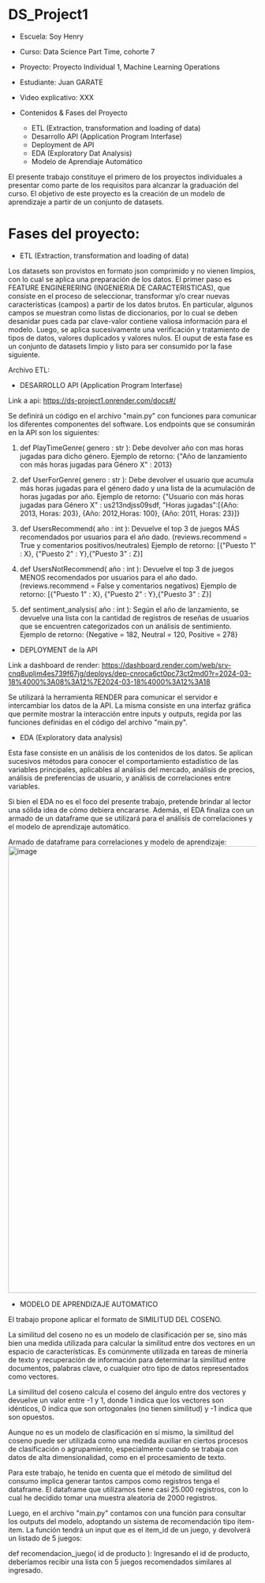 # DS_Project1

* Escuela: Soy Henry
* Curso: Data Science Part Time, cohorte 7
* Proyecto: Proyecto Individual 1, Machine Learning Operations
* Estudiante: Juan GARATE
* Video explicativo: XXX

* Contenidos & Fases del Proyecto
  * ETL (Extraction, transformation and loading of data)
  * Desarrollo API (Application Program Interfase)
  * Deployment de API
  * EDA (Exploratory Dat Analysis)
  * Modelo de Aprendiaje Automático   


El presente trabajo constituye el primero de los proyectos individuales a presentar como parte de los requisitos para alcanzar la graduación del curso. El objetivo de este proyecto es la creación de un modelo de aprendizaje a partir de un conjunto de datasets.  

# Fases del proyecto:

* ETL (Extraction, transformation and loading of data)

Los datasets son provistos en formato json comprimido y no vienen limpios, con lo cual se aplica una preparación de los datos. El primer paso es  FEATURE ENGINERERING (INGENIERIA DE CARACTERISTICAS), que consiste en el proceso de seleccionar, transformar y/o crear nuevas características (campos) a partir de los datos brutos. En particular, algunos campos se muestran como listas de diccionarios, por lo cual se deben desanidar pues cada par clave-valor contiene valiosa información para el modelo. 
Luego, se aplica sucesivamente una verificación y tratamiento de tipos de datos, valores duplicados y valores nulos. El ouput de esta fase es un conjunto de datasets limpio y listo para ser consumido por la fase siguiente.

Archivo ETL:

* DESARROLLO API (Application Program Interfase)

Link a api: https://ds-project1.onrender.com/docs#/

Se definirá un código en el archivo "main.py" con funciones para comunicar los diferentes componentes del software. Los endpoints que se consumirán en la API son los siguientes:

  1) def PlayTimeGenre( genero : str ): Debe devolver año con mas horas jugadas para dicho género.
  Ejemplo de retorno: {"Año de lanzamiento con más horas jugadas para Género X" : 2013}

  2) def UserForGenre( genero : str ): Debe devolver el usuario que acumula más horas jugadas para el género dado y una lista de la acumulación de horas jugadas por año.
  Ejemplo de retorno: {"Usuario con más horas jugadas para Género X" : us213ndjss09sdf, "Horas jugadas":[{Año: 2013, Horas: 203}, {Año: 2012,Horas: 100}, {Año: 2011, Horas: 23}]}
  
  3) def UsersRecommend( año : int ): Devuelve el top 3 de juegos MÁS recomendados por usuarios para el año dado. (reviews.recommend = True y comentarios positivos/neutrales)
  Ejemplo de retorno: [{"Puesto 1" : X}, {"Puesto 2" : Y},{"Puesto 3" : Z}]
  
  4) def UsersNotRecommend( año : int ): Devuelve el top 3 de juegos MENOS recomendados por usuarios para el año dado. (reviews.recommend = False y comentarios negativos)
  Ejemplo de retorno: [{"Puesto 1" : X}, {"Puesto 2" : Y},{"Puesto 3" : Z}]
  
  5) def sentiment_analysis( año : int ): Según el año de lanzamiento, se devuelve una lista con la cantidad de registros de reseñas de usuarios que se encuentren categorizados con un análisis de sentimiento.
  Ejemplo de retorno: {Negative = 182, Neutral = 120, Positive = 278}

* DEPLOYMENT de la API

Link a dashboard de render: https://dashboard.render.com/web/srv-cnq8upljm4es739f67jg/deploys/dep-cnroca6ct0pc73ct2md0?r=2024-03-18%4000%3A08%3A12%7E2024-03-18%4000%3A12%3A18

Se utilizará la herramienta RENDER para comunicar el servidor e intercambiar los datos de la API. La misma consiste en una interfaz gráfica que permite mostrar la interacción entre inputs y outputs, regida por las funciones definidas en el código del archivo "main.py".
  
* EDA (Exploratory data analysis)

Esta fase consiste en un análisis de los contenidos de los datos. Se aplican sucesivos métodos para conocer el comportamiento estadístico de las variables principales, aplicables al análisis del mercado, análisis de precios, análisis de preferencias de usuario, y análisis de correlaciones entre variables. 

Si bien el EDA no es el foco del presente trabajo, pretende brindar al lector una sólida idea de cómo debiera encararse. Además, el EDA finaliza con un armado de un dataframe que se utilizará para el análisis de correlaciones y el modelo de aprendizaje automático.


Armado de dataframe para correlaciones y modelo de aprendizaje:
<img width="907" alt="image" src="https://github.com/Batxa/DS_Project1/assets/17538681/cfb05725-6e60-44d0-b1e6-a1d13b266c83">


* MODELO DE APRENDIZAJE AUTOMATICO

El trabajo propone aplicar el formato de SIMILITUD DEL COSENO.

La similitud del coseno no es un modelo de clasificación per se, sino más bien una medida utilizada para calcular la similitud entre dos vectores en un espacio de características. Es comúnmente utilizada en tareas de minería de texto y recuperación de información para determinar la similitud entre documentos, palabras clave, o cualquier otro tipo de datos representados como vectores.

La similitud del coseno calcula el coseno del ángulo entre dos vectores y devuelve un valor entre -1 y 1, donde 1 indica que los vectores son idénticos, 0 indica que son ortogonales (no tienen similitud) y -1 indica que son opuestos.

Aunque no es un modelo de clasificación en sí mismo, la similitud del coseno puede ser utilizada como una medida auxiliar en ciertos procesos de clasificación o agrupamiento, especialmente cuando se trabaja con datos de alta dimensionalidad, como en el procesamiento de texto.

Para este trabajo, he tenido en cuenta que el método de similitud del consumo implica generar tantos campos como registros tenga el dataframe. El dataframe que utilizamos tiene casi 25.000 registros, con lo cual he decidido tomar una muestra aleatoria de 2000 registros.

Luego, en el archivo "main.py" contamos con una función para consultar los outputs del modelo, adoptando un sistema de recomendación tipo item-item. La función tendrá un input que es el item_id de un juego, y devolverá un listado de 5 juegos:

def recomendacion_juego( id de producto ): Ingresando el id de producto, deberíamos recibir una lista con 5 juegos recomendados similares al ingresado.
